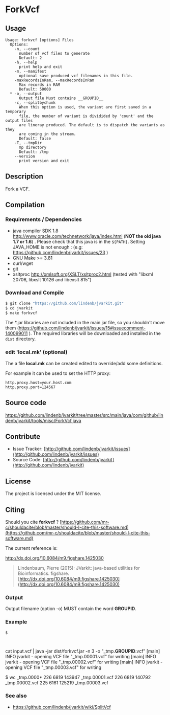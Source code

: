 # ForkVcf


## Usage

```
Usage: forkvcf [options] Files
  Options:
    -n, --count
      number of vcf files to generate
      Default: 2
    -h, --help
      print help and exit
    -m, --manifest
      optional save produced vcf filenames in this file.
    -maxRecordsInRam, --maxRecordsInRam
      Max records in RAM
      Default: 50000
  * -o, --output
      Output file Must contains __GROUPID__
    -c, --splitbychunk
      When this option is used, the variant are first saved in a temporary 
      file, the number of variant is dividided by 'count' and the output files 
      are lineray produced. The default is to dispatch the variants as they 
      are coming in the stream.
      Default: false
    -T, --tmpDir
      mp directory
      Default: /tmp
    --version
      print version and exit

```


## Description

Fork a VCF.

## Compilation

### Requirements / Dependencies

* java compiler SDK 1.8 http://www.oracle.com/technetwork/java/index.html (**NOT the old java 1.7 or 1.6**) . Please check that this java is in the `${PATH}`. Setting JAVA_HOME is not enough : (e.g: https://github.com/lindenb/jvarkit/issues/23 )
* GNU Make >= 3.81
* curl/wget
* git
* xsltproc http://xmlsoft.org/XSLT/xsltproc2.html (tested with "libxml 20706, libxslt 10126 and libexslt 815")


### Download and Compile

```bash
$ git clone "https://github.com/lindenb/jvarkit.git"
$ cd jvarkit
$ make forkvcf
```

The *.jar libraries are not included in the main jar file, so you shouldn't move them (https://github.com/lindenb/jvarkit/issues/15#issuecomment-140099011 ).
The required libraries will be downloaded and installed in the `dist` directory.

### edit 'local.mk' (optional)

The a file **local.mk** can be created edited to override/add some definitions.

For example it can be used to set the HTTP proxy:

```
http.proxy.host=your.host.com
http.proxy.port=124567
```
## Source code 

[https://github.com/lindenb/jvarkit/tree/master/src/main/java/com/github/lindenb/jvarkit/tools/misc/ForkVcf.java
](https://github.com/lindenb/jvarkit/tree/master/src/main/java/com/github/lindenb/jvarkit/tools/misc/ForkVcf.java
)
## Contribute

- Issue Tracker: [http://github.com/lindenb/jvarkit/issues](http://github.com/lindenb/jvarkit/issues)
- Source Code: [http://github.com/lindenb/jvarkit](http://github.com/lindenb/jvarkit)

## License

The project is licensed under the MIT license.

## Citing

Should you cite **forkvcf** ? [https://github.com/mr-c/shouldacite/blob/master/should-I-cite-this-software.md](https://github.com/mr-c/shouldacite/blob/master/should-I-cite-this-software.md)

The current reference is:

http://dx.doi.org/10.6084/m9.figshare.1425030

> Lindenbaum, Pierre (2015): JVarkit: java-based utilities for Bioinformatics. figshare.
> [http://dx.doi.org/10.6084/m9.figshare.1425030](http://dx.doi.org/10.6084/m9.figshare.1425030)





### Output

Output filename (option -o) MUST contain the word __GROUPID__.



### Example



```
$ 

```






```


```

cat input.vcf | java -jar dist/forkvcf.jar -n 3 -o "_tmp.__GROUPID__.vcf"
[main] INFO jvarkit - opening VCF file "_tmp.00001.vcf" for writing
[main] INFO jvarkit - opening VCF file "_tmp.00002.vcf" for writing
[main] INFO jvarkit - opening VCF file "_tmp.00003.vcf" for writing

$ wc _tmp.0000*
   226   6819 143947 _tmp.00001.vcf
   226   6819 140792 _tmp.00002.vcf
   225   6161 125219 _tmp.00003.vcf
   
   
   


### See also


 *  https://github.com/lindenb/jvarkit/wiki/SplitVcf






